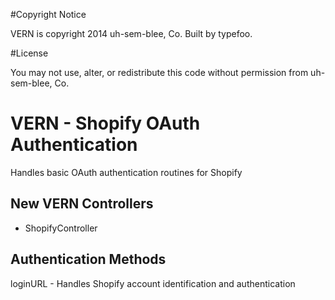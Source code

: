 #Copyright Notice

VERN is copyright 2014 uh-sem-blee, Co. Built by typefoo.

#License

You may not use, alter, or redistribute this code without permission from uh-sem-blee, Co.

# VERN - Shopify OAuth Authentication

Handles basic OAuth authentication routines for Shopify

## New VERN Controllers

* ShopifyController

## Authentication Methods

loginURL - Handles Shopify account identification and authentication



